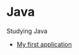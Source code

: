 # Java
Studying Java

* [My first application](https://github.com/RaphaelBatagini/java/tree/master/MyApplication)
